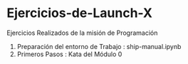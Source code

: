 # Ejercicios-de-Launch-X
Ejercicios Realizados de la misión de Programación

1. Preparación del entorno de Trabajo : ship-manual.ipynb 
2. Primeros Pasos : Kata del Módulo 0
